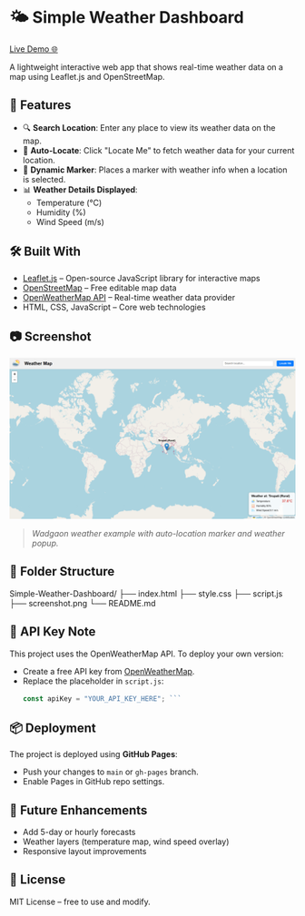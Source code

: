 # 🌤️ Simple Weather Dashboard

[Live Demo 🌐](https://dheerajpapani.github.io/Simple-Weather-Dashboard/)

A lightweight interactive web app that shows real-time weather data on a map using Leaflet.js and OpenStreetMap.

## 🚀 Features

- 🔍 **Search Location**: Enter any place to view its weather data on the map.
- 📍 **Auto-Locate**: Click "Locate Me" to fetch weather data for your current location.
- 📌 **Dynamic Marker**: Places a marker with weather info when a location is selected.
- 📊 **Weather Details Displayed**:
  - Temperature (°C)
  - Humidity (%)
  - Wind Speed (m/s)

## 🛠️ Built With

- [Leaflet.js](https://leafletjs.com/) – Open-source JavaScript library for interactive maps  
- [OpenStreetMap](https://www.openstreetmap.org/) – Free editable map data  
- [OpenWeatherMap API](https://openweathermap.org/api) – Real-time weather data provider  
- HTML, CSS, JavaScript – Core web technologies

## 📷 Screenshot

![Screenshot](./screenshot.png)

> *Wadgaon weather example with auto-location marker and weather popup.*

## 📁 Folder Structure

Simple-Weather-Dashboard/
├── index.html
├── style.css
├── script.js
├── screenshot.png
└── README.md


## 🔑 API Key Note

This project uses the OpenWeatherMap API. To deploy your own version:
- Create a free API key from [OpenWeatherMap](https://openweathermap.org/api).
- Replace the placeholder in `script.js`:
  ``` js
  const apiKey = "YOUR_API_KEY_HERE"; ```
  

## 📦 Deployment

The project is deployed using **GitHub Pages**:
* Push your changes to `main` or `gh-pages` branch.
* Enable Pages in GitHub repo settings.


## 🧠 Future Enhancements

* Add 5-day or hourly forecasts
* Weather layers (temperature map, wind speed overlay)
* Responsive layout improvements


## 📄 License

MIT License – free to use and modify.
